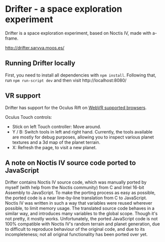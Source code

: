 # Drifter - a space exploration experiment

Drifter is a space exploration experiment, based on Noctis IV, made with a-frame.

http://drifter.sarvva.moos.es/

## Running Drifter locally

First, you need to install all dependencies with `npm install`. Following that, run `npm run-script dev` and then visit http://localhost:8080/

## VR support

Drifter has support for the Oculus Rift on [WebVR supported browsers](https://webvr.info/).

Oculus Touch controls:

* Stick on left Touch controller: Move around.
* Y / B: Switch tools in left and right hand. Currently, the tools available are mostly for debug purposes, allowing you to inspect various planet textures and a 3d map of the planet terrain.
* X: Refresh the page, to visit a new planet.

## A note on Noctis IV source code ported to JavaScript

Drifter contains Noctis IV source code, which was manually ported by myself (with help from the Noctis community) from C and Intel 16-bit Assembly to JavaScript. To make the porting process as easy as possible, the ported code is a near line-by-line translation from C to JavaScript. Noctis IV was written in such a way that variables were reused wherever possible, to limit memory usage. The translated source code behaves in a similar way, and introduces many variables to the global scope. Though it's not pretty, it mostly works. Unfortunately, the ported JavaScript code is not 100% compatible with Noctis IV's random terrain and planet generation, due to difficult to reproduce behaviour of the original code, and due to its incompleteness; not all original functionality has been ported over yet.
